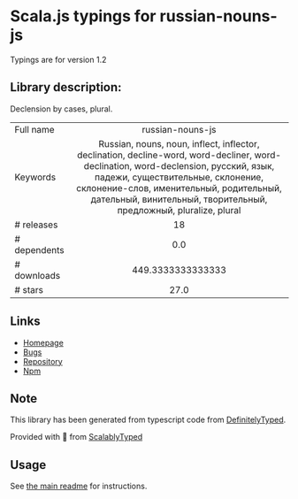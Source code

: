 
# Scala.js typings for russian-nouns-js

Typings are for version 1.2

## Library description:
Declension by cases, plural.

|                    |                 |
| ------------------ | :-------------: |
| Full name          | russian-nouns-js |
| Keywords           | Russian, nouns, noun, inflect, inflector, declination, decline-word, word-decliner, word-declination, word-declension, русский, язык, падежи, существительные, склонение, склонение-слов, именительный, родительный, дательный, винительный, творительный, предложный, pluralize, plural |
| # releases         | 18 |
| # dependents       | 0.0 |
| # downloads        | 449.3333333333333 |
| # stars            | 27.0 |

## Links
- [Homepage](https://github.com/georgy7/RussianNounsJS#readme)
- [Bugs](https://github.com/georgy7/RussianNounsJS/issues)
- [Repository](https://github.com/georgy7/RussianNounsJS)
- [Npm](https://www.npmjs.com/package/russian-nouns-js)
    


## Note
This library has been generated from typescript code from [DefinitelyTyped](https://definitelytyped.org).

Provided with :purple_heart: from [ScalablyTyped](https://github.com/oyvindberg/ScalablyTyped)

## Usage
See [the main readme](../../readme.md) for instructions.


